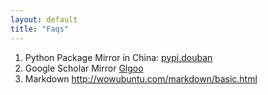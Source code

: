 ```yaml
---
layout: default
title: "Faqs"
---
```

1. Python Package Mirror in China:
[pypi.douban](http://pypi.doubanio.com/)
2. Google Scholar Mirror
[Glgoo](http://scholar.glgoo.org/)
3.  Markdown <http://wowubuntu.com/markdown/basic.html>  


<!-- Blog Comments -->
<div class="media">
  <!-- UY BEGIN -->
  <div id="uyan_frame">
  </div>
  <script type="text/javascript" src="http://v2.uyan.cc/code/uyan.js?uid=1511840">
  </script>
  <!-- UY END -->
</div>
